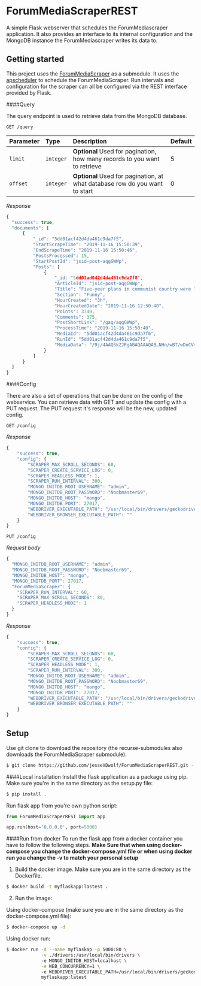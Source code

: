 ForumMediaScraperREST
=====================
A simple Flask webserver that schedules the ForumMediascraper application. It also provides 
an interface to its internal configuration and the MongoDB instance the ForumMediascraper writes its data to.

Getting started
---------------
This project uses the [ForumMediaScraper](https://github.com/jesseVDwolf/ForumMediaScraper) as a submodule.
It uses the [apscheduler](https://pypi.org/project/APScheduler/2.1.2/) to schedule the ForumMediaScraper. Run
intervals and configuration for the scraper can all be configured via the REST interface provided by Flask.

####Query

The query endpoint is used to retrieve data from the MongoDB database.
```http
GET /query
```
| Parameter | Type | Description | Default |
| :--- | :--- | :--- | :---- |
| `limit` | `integer` | **Optional** Used for pagination, how many records to you want to retrieve | 5 |
| `offset`| `integer` | **Optional** Used for pagination, at what database row do you want to start | 0 |

*Response*
```javascript
{
  "success": true,
  "documents": [
      {
          "_id": "5dd01acf42d4da461c9da7f5",
          "StartScrapeTime": "2019-11-16 15:50:39",
          "EndScrapeTime": "2019-11-16 15:50:46",
          "PostsProcessed": 15,
          "StartPostId": "jsid-post-aqgGWWp",
          "Posts": [
              {
                  "_id: "5dd01ad042d4da461c9da7f8",
                  "ArticleId": "jsid-post-aqgGWWp",
                  "Title": "Five-year plans in communist country were like...",
                  "Section": "Funny",
                  "HourCreated": "3h",
                  "HourCreatedDate": "2019-11-16 12:50:40",
                  "Points": 3740,
                  "Comments": 375,
                  "PostShortLink": "/gag/aqgGWWp",
                  "ProcessTime": "2019-11-16 15:50:40",
                  "MediaId": "5dd01acf42d4da461c9da7f6",
                  "RunId": "5dd01acf42d4da461c9da7f5",
                  "MediaData": "/9j/4AAQSkZJRgABAQAAAQAB…NHn/wBT/wDnCVxmTd/b/9k="
              }
          ]
      }
  ]
}
```
####Config

There are also a set of operations that can be done on the config of the webservice. You can retrieve data with
GET and update the config with a PUT request. The PUT request it's response will be the new, updated config.
```http
GET /config
```

*Response*
```javascript
{
    "success": true,
    "config": {
        "SCRAPER_MAX_SCROLL_SECONDS": 60,
        "SCRAPER_CREATE_SERVICE_LOG": 0,
        "SCRAPER_HEADLESS_MODE": 1,
        "SCRAPER_RUN_INTERVAL": 300,
        "MONGO_INITDB_ROOT_USERNAME": "admin",
        "MONGO_INITDB_ROOT_PASSWORD": "Noobmaster69",
        "MONGO_INITDB_HOST": "mongo",
        "MONGO_INITDB_PORT": 27017,
        "WEBDRIVER_EXECUTABLE_PATH": "/usr/local/bin/drivers/geckodriver-linux",
        "WEBDRIVER_BROWSER_EXECUTABLE_PATH": ""
    }
}
```

```http
PUT /config
```

*Request body*
```javascript
{
  "MONGO_INITDB_ROOT_USERNAME": "admin",
  "MONGO_INITDB_ROOT_PASSWORD": "Noobmaster69",
  "MONGO_INITDB_HOST": "mongo",
  "MONGO_INITDB_PORT": 27017,
  "ForumMediaScraper": {
    "SCRAPER_RUN_INTERVAL": 60,
    "SCRAPER_MAX_SCROLL_SECONDS": 80,
    "SCRAPER_HEADLESS_MODE": 1
  }
}
```

*Response*
```javascript
{
    "success": true,
    "config": {
        "SCRAPER_MAX_SCROLL_SECONDS": 60,
        "SCRAPER_CREATE_SERVICE_LOG": 0,
        "SCRAPER_HEADLESS_MODE": 1,
        "SCRAPER_RUN_INTERVAL": 300,
        "MONGO_INITDB_ROOT_USERNAME": "admin",
        "MONGO_INITDB_ROOT_PASSWORD": "Noobmaster69",
        "MONGO_INITDB_HOST": "mongo",
        "MONGO_INITDB_PORT": 27017,
        "WEBDRIVER_EXECUTABLE_PATH": "/usr/local/bin/drivers/geckodriver-linux",
        "WEBDRIVER_BROWSER_EXECUTABLE_PATH": ""
    }
}
```


Setup
-----
Use git clone to download the repository (the recurse-submodules also downloads the ForumMediaScraper submodule):
```bash
$ git clone https://github.com/jesseVDwolf/ForumMediaScraperREST.git --recurse-submodules
```

####Local installation
Install the flask application as a package using pip. Make sure you're in the same directory as the setup.py file:
```bash
$ pip install .
```

Run flask app from you're own python script:
```python
from ForumMediaScraperREST import app

app.run(host='0.0.0.0', port=5000)
```

####Run from docker
To run the flask app from a docker container you have to follow the following steps. 
**Make Sure that when using docker-compose you change the docker-compose.yml file or when using docker run 
you change the -v to match your personal setup**

1. Build the docker image. Make sure you are in the same directory as the Dockerfile.
```bash
$ docker build -t myflaskapp:lastest .
```

2. Run the image:

Using docker-compose (make sure you are in the same directory as the docker-compose.yml file):
```bash
$ docker-compose up -d
```

Using docker run:
```bash
$ docker run -d --name myflaskap -p 5000:80 \
             -v ./drivers:/usr/local/bin/drivers \ 
             -e MONGO_INITDB_HOST=localhost \
             -e WEB_CONCURRENCY=1 \ 
             -e WEBDRIVER_EXECUTABLE_PATH=/usr/local/bin/drivers/geckodriver-linux \
             myflaskapp:latest
```